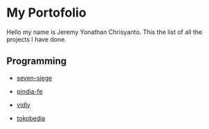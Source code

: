 # My Portofolio

Hello my name is Jeremy Yonathan Chrisyanto. This the list of all the projects I have done.

## Programming

- [seven-siege](https://github.com/JeremyYonathanC/seven-siege)

- [pindia-fe](https://github.com/JeremyYonathanC/pindia-fe)

- [vidly]()

- [tokobedia]()
